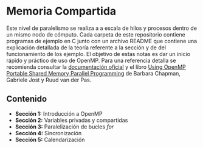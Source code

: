 # Memoria Compartida
Este nivel de paralelismo se realiza a a escala de hilos y procesos dentro de un mismo nodo de cómputo. Cada carpeta de este repositorio contiene programas de ejemplo en C junto con un archivo README que contiene una explicación detallada de la teoría referente a la sección y de del funcionamiento de los ejemplo. El objetivo de estas notas es dar un inicio rápido y práctico de uso de OpenMP. Para una referencia detalla se recomienda consultar la [documentación oficial](https://www.openmp.org/spec-html/5.0/openmp.html) y el libro [Using OpenMP Portable Shared Memory Parallel Programming](https://www.amazon.com.mx/Using-OpenMP-Portable-Parallel-Programming/dp/0262533022) de Barbara Chapman, Gabriele Jost y Ruud van der Pas.  
## Contenido
* **Sección 1:** Introducción a OpenMP
* **Sección 2:** Variables privadas y compartidas
* **Sección 3:** Paralelización de bucles *for*
* **Sección 4:** Sincronización
* **Sección 5:** Calendarización
